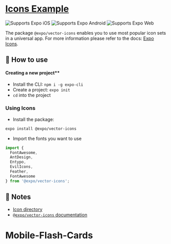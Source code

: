 # [Icons Example](https://docs.expo.io/versions/latest/guides/icons/)

<p>
  <!-- iOS -->
  <img alt="Supports Expo iOS" longdesc="Supports Expo iOS" src="https://img.shields.io/badge/iOS-4630EB.svg?style=flat-square&logo=APPLE&labelColor=999999&logoColor=fff" />
  <!-- Android -->
  <img alt="Supports Expo Android" longdesc="Supports Expo Android" src="https://img.shields.io/badge/Android-4630EB.svg?style=flat-square&logo=ANDROID&labelColor=A4C639&logoColor=fff" />
  <!-- Web -->
  <img alt="Supports Expo Web" longdesc="Supports Expo Web" src="https://img.shields.io/badge/web-4630EB.svg?style=flat-square&logo=GOOGLE-CHROME&labelColor=4285F4&logoColor=fff" />
</p>

The package `@expo/vector-icons` enables you to use most popular icon sets in a universal app. For more information please refer to the docs: [Expo Icons](https://docs.expo.io/versions/latest/guides/icons/).

## 🚀 How to use

#### Creating a new project**

- Install the CLI: `npm i -g expo-cli`
- Create a project: `expo init `
- `cd` into the project

### Using Icons

- Install the package:
 ```sh
 expo install @expo/vector-icons
 ```
- Import the fonts you want to use
```js
import {
  FontAwesome,
  AntDesign,
  Entypo,
  EvilIcons,
  Feather,
  FontAwesome
} from '@expo/vector-icons';
```

## 📝 Notes

- [Icon directory](https://expo.github.io/vector-icons/)
- [`@expo/vector-icons` documentation](https://docs.expo.io/versions/latest/guides/icons/)
# Mobile-Flash-Cards
